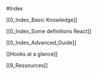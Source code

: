 #Index

[[0_Index_Basic Knowledge]]

[[0_Index_Some definitions React]]

[[0_Index_Advanced_Guide]]

[[Hooks at a glance]]

[[9_Ressources]]

